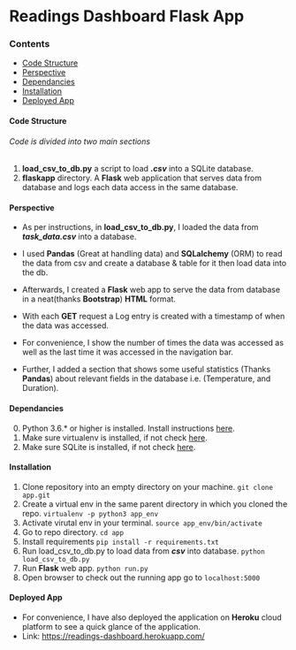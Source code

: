 # Readings Dashboard Flask App

### Contents
- [Code Structure](#code-structure)
- [Perspective](#perspective)
- [Dependancies](#dependancies)
- [Installation](#installation)
- [Deployed App](#deployed-app)


#### Code Structure
###### Code is divided into two main sections
1. **load_csv_to_db.py** a script to load _**.csv**_ into a SQLite database.
2. **flaskapp** directory. A **Flask** web application that serves data from database and logs each data access in the same database.

#### Perspective
- As per instructions, in **load_csv_to_db.py**, I loaded the data from **_task_data.csv_** into a database.
- I used **Pandas** (Great at handling data) and **SQLalchemy** (ORM) to read the data from csv and create a database & table for it then load data into the db.
- Afterwards, I created a **Flask** web app to serve the data from database in a neat(thanks **Bootstrap**) **HTML** format.
- With each **GET** request a Log entry is created with a timestamp of when the data was accessed.
- For convenience, I show the number of times the data was accessed as well as the last time it was accessed in the navigation bar.

- Further, I added a section that shows some useful statistics (Thanks **Pandas**) about relevant fields in the database i.e. (Temperature, and Duration).


#### Dependancies
0. Python 3.6.* or higher is installed. Install instructions [here](https://www.python.org/downloads/).
1. Make sure virtualenv is installed, if not check [here](https://virtualenv.pypa.io/en/latest/installation/).
2. Make sure SQLite is installed, if not check [here]( https://linoxide.com/linux-how-to/install-use-sqlite-linux/).


#### Installation
1. Clone repository into an empty directory on your machine. 
`git clone app.git`
2. Create a virtual env in the same parent directory in which you cloned the repo.
`virtualenv -p python3 app_env`
3. Activate virutal env in your terminal.
`source app_env/bin/activate`
4. Go to repo directory.
`cd app`
5. Install requirements
`pip install -r requirements.txt`
6. Run load_csv_to_db.py to load data from **_csv_** into database.
`python load_csv_to_db.py`
7. Run **Flask** web app.
`python run.py`
8. Open browser to check out the running app
go to `localhost:5000`


#### Deployed App
- For convenience, I have also deployed the application on **Heroku** cloud platform to see a quick glance of the application.
- Link: https://readings-dashboard.herokuapp.com/